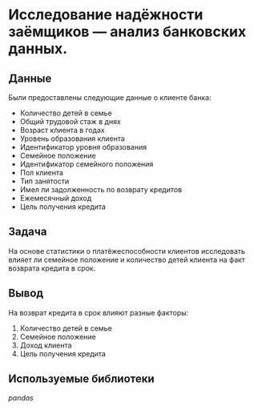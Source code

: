 # Исследование надёжности заёмщиков — анализ банковских данных.

## Данные

Были предоставлены следующие данные о клиенте банка:

- Количество детей в семье
- Общий трудовой стаж в днях
- Возраст клиента в годах
- Уровень образования клиента
- Идентификатор уровня образования
- Семейное положение
- Идентификатор семейного положения
- Пол клиента
- Тип занятости
- Имел ли задолженность по возврату кредитов
- Ежемесячный доход
- Цель получения кредита

## Задача

На основе статистики о платёжеспособности клиентов исследовать влияет ли семейное положение и количество детей клиента на факт возврата кредита в срок.

## Вывод

На возврат кредита в срок влияют разные факторы:

1. Количество детей в семье
2. Семейное положение
3. Доход клиента
4. Цель получения кредита

## Используемые библиотеки
*pandas*
